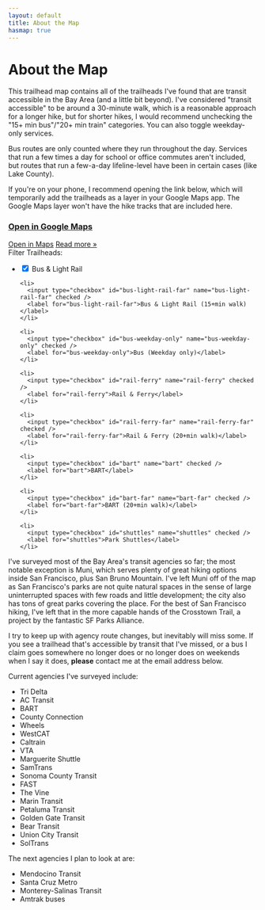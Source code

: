 ```yaml
---
layout: default
title: About the Map
hasmap: true
---
```


<h1 class="page-title">About the Map</h1>

This trailhead map contains all of the trailheads I've found that are transit accessible in the Bay Area (and a little bit beyond). I've considered "transit accessible" to be around a 30-minute walk, which is a reasonable approach for a longer hike, but for shorter hikes, I would recommend unchecking the "15+ min bus"/"20+ min train" categories. You can also toggle weekday-only services.

Bus routes are only counted where they run throughout the day. Services that run a few times a day for school or office commutes aren't included, but routes that run a few-a-day lifeline-level have been in certain cases (like Lake County).

If you're on your phone, I recommend opening the link below, which will temporarily add the trailheads as a layer in your Google Maps app. The Google Maps layer won't have the hike tracks that are included here.

<h3 class="centered"><a href="https://www.google.com/maps/d/viewer?mid=1QqhlN34LiBV7FQZZh5ZzEl4kzpwLKcE" target="_blank">Open in Google Maps</a></h3>

<div id="ol-map">
  <div id="info"></div>
</div>

<div id="popup" class="ol-popup">
  <a href="#" id="popup-directions-link" class="ol-popup-link" target="_blank">Open in Maps</a>
  <a href="#" id="popup-hike-link" class="ol-popup-link">Read more »</a>
  <a href="#" id="popup-closer" class="ol-popup-closer"></a>
  <div id="popup-content"></div>
</div>

<div id="filter">
  Filter Trailheads:
  <form id="filter-form" autocomplete="off">
  <ul>
    <li>
      <input type="checkbox" id="bus-light-rail" name="bus-light-rail" checked />
      <label for="bus-light-rail">Bus & Light Rail</label>
    </li>

    <li>
      <input type="checkbox" id="bus-light-rail-far" name="bus-light-rail-far" checked />
      <label for="bus-light-rail-far">Bus & Light Rail (15+min walk)</label>
    </li>

    <li>
      <input type="checkbox" id="bus-weekday-only" name="bus-weekday-only" checked />
      <label for="bus-weekday-only">Bus (Weekday only)</label>
    </li>

    <li>
      <input type="checkbox" id="rail-ferry" name="rail-ferry" checked />
      <label for="rail-ferry">Rail & Ferry</label>
    </li>

    <li>
      <input type="checkbox" id="rail-ferry-far" name="rail-ferry-far" checked />
      <label for="rail-ferry-far">Rail & Ferry (20+min walk)</label>
    </li>

    <li>
      <input type="checkbox" id="bart" name="bart" checked />
      <label for="bart">BART</label>
    </li>

    <li>
      <input type="checkbox" id="bart-far" name="bart-far" checked />
      <label for="bart-far">BART (20+min walk)</label>
    </li>

    <li>
      <input type="checkbox" id="shuttles" name="shuttles" checked />
      <label for="shuttles">Park Shuttles</label>
    </li>
  </ul>
  </form>
</div>

I've surveyed most of the Bay Area's transit agencies so far; the most notable exception is Muni, which serves plenty of great hiking options inside San Francisco, plus San Bruno Mountain. I've left Muni off of the map as San Francisco's parks are not quite natural spaces in the sense of large uninterrupted spaces with few roads and little development; the city also has tons of great parks covering the place. For the best of San Francisco hiking, I've left that in the more capable hands of the Crosstown Trail, a project by the fantastic SF Parks Alliance.

I try to keep up with agency route changes, but inevitably will miss some. If you see a trailhead that's accessible by transit that I've missed, or a bus I claim goes somewhere no longer does or no longer does on weekends when I say it does, **please** contact me at the email address below.

Current agencies I've surveyed include:
* Tri Delta
* AC Transit
* BART
* County Connection
* Wheels
* WestCAT
* Caltrain
* VTA
* Marguerite Shuttle
* SamTrans
* Sonoma County Transit
* FAST
* The Vine
* Marin Transit
* Petaluma Transit
* Golden Gate Transit
* Bear Transit
* Union City Transit
* SolTrans

The next agencies I plan to look at are:
* Mendocino Transit
* Santa Cruz Metro
* Monterey-Salinas Transit
* Amtrak buses
